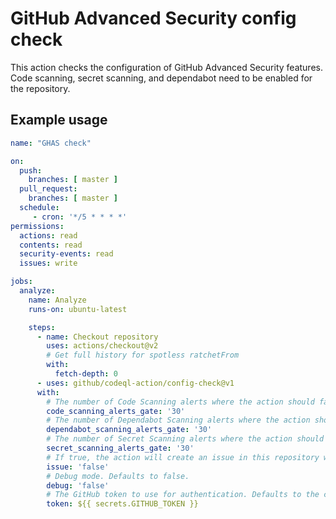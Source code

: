 # GitHub Advanced Security config check

This action checks the configuration of GitHub Advanced Security features.
Code scanning, secret scanning, and dependabot need to be enabled for the repository.

## Example usage

```yaml
name: "GHAS check"

on:
  push:
    branches: [ master ]
  pull_request:
    branches: [ master ]
  schedule:
     - cron: '*/5 * * * *'
permissions:
  actions: read
  contents: read
  security-events: read
  issues: write

jobs:
  analyze:
    name: Analyze
    runs-on: ubuntu-latest

    steps:
      - name: Checkout repository
        uses: actions/checkout@v2
        # Get full history for spotless ratchetFrom
        with:
          fetch-depth: 0
      - uses: github/codeql-action/config-check@v1
      with:
        # The number of Code Scanning alerts where the action should fail. Defaults to 30.
        code_scanning_alerts_gate: '30'
        # The number of Dependabot Scanning alerts where the action should fail. Defaults to 30.
        dependabot_scanning_alerts_gate: '30'
        # The number of Secret Scanning alerts where the action should fail. Defaults to 30.
        secret_scanning_alerts_gate: '30'
        # If true, the action will create an issue in this repository with the results of the check. Defaults to false.
        issue: 'false'
        # Debug mode. Defaults to false.
        debug: 'false'
        # The GitHub token to use for authentication. Defaults to the current token.
        token: ${{ secrets.GITHUB_TOKEN }}
```
